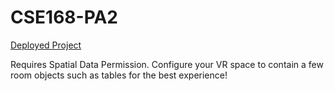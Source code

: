 # CSE168-PA2

[Deployed Project](https://jwvonk.github.io/CSE168-PA2/prog2A.html)  

Requires Spatial Data Permission. Configure your VR space to contain a few room objects such as tables for the best experience!